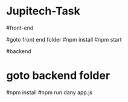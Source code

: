 # Jupitech-Task

#front-end

#goto front end folder
#npm install
#npm start

#backend
# goto backend folder
#npm install
#npm run dany app.js
